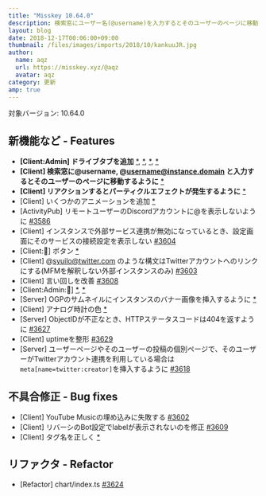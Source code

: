 ```yaml
---
title: "Misskey 10.64.0"
description: 検索窓にユーザー名(@username)を入力するとそのユーザーのページに移動するように など
layout: blog
date: 2018-12-17T00:06:00+09:00
thumbnail: /files/images/imports/2018/10/kankuuJR.jpg
author:
  name: aqz
  url: https://misskey.xyz/@aqz
  avatar: aqz
category: 更新
amp: true
---
```

対象バージョン: 10.64.0

## 新機能など - Features
- **[Client:Admin] ドライブタブを追加** [*](https://github.com/syuilo/misskey/commit/796237b3c6a8239063d8eb634f862c6d91940106), [*](https://github.com/syuilo/misskey/commit/3ae42d9b85a37672958180c3a0a57d055d865bbc), [*](https://github.com/syuilo/misskey/commit/ebceffba1eb3d762fe164a10ee58fc78547a0a27), [*](https://github.com/syuilo/misskey/commit/85ddabdc65258f2cb7f2683463c0d5ffd17c1433)
- **[Client] 検索窓に@username, @username@instance.domain と入力するとそのユーザーのページに移動するように** [*](https://github.com/syuilo/misskey/commit/b7c5c71c6fdd139406166cff697a4e94bb11384a)
- **[Client] リアクションするとパーティクルエフェクトが発生するように** [*](https://github.com/syuilo/misskey/commit/8653e09b59eb51e897e86f6590a5bf4e6bae4123)
- [Client] いくつかのアニメーションを追加 [*](https://github.com/syuilo/misskey/commit/d18ee12d2f395648872daccd5eacc75b6fca27a9)
- [ActivityPub] リモートユーザーのDiscordアカウントに@を表示しないように [#3586](https://github.com/syuilo/misskey/pull/3586)
- [Client] インスタンスで外部サービス連携が無効になっているとき、設定画面にそのサービスの接続設定を表示しない [#3604](https://github.com/syuilo/misskey/pull/3604)
- [Client:🎨] ボタン [*](https://github.com/syuilo/misskey/commit/8045bbff1c52c0cdc51906084975820be26d3293)
- [Client] @syuilo@twitter.com のような構文はTwitterアカウントへのリンクにする(MFMを解釈しない外部インスタンスのみ) [#3603](https://github.com/syuilo/misskey/pull/3603)
- [Client] 言い回しを改善 [#3608](https://github.com/syuilo/misskey/pull/3608)
- [Client:Admin:🎨] [*](https://github.com/syuilo/misskey/commit/17b6ab0ef038d211072efe9c0388d4b0e5e41375), [*](https://github.com/syuilo/misskey/commit/0730cc4fa40b711c47ac85527ebbee5a887f6a57)
- [Server] OGPのサムネイルにインスタンスのバナー画像を挿入するように [*](https://github.com/syuilo/misskey/commit/be1125dcb92d8c6e972e00ac4697e136d0fec2bd)
- [Client] アナログ時計の色 [*](https://github.com/syuilo/misskey/commit/6f959218efceea656a8890fa9b558734997e14a6)
- [Server] ObjectIDが不正なとき、HTTPステータスコードは404を返すように [#3627](https://github.com/syuilo/misskey/pull/3627)
- [Client] uptimeを整形 [#3629](https://github.com/syuilo/misskey/pull/3629)
- [Server] ユーザーページやそのユーザーの投稿の個別ページで、そのユーザーがTwitterアカウント連携を利用している場合は`meta[name=twitter:creator]`を挿入するように [#3618](https://github.com/syuilo/misskey/pull/3618)

## 不具合修正 - Bug fixes
- [Client] YouTube Musicの埋め込みに失敗する [#3602](https://github.com/syuilo/misskey/pull/3602)
- [Client] リバーシのBot設定でlabelが表示されないのを修正 [#3609](https://github.com/syuilo/misskey/pull/3609)
- [Client] タグ名を正しく [*](https://github.com/syuilo/misskey/commit/7cd2d59576f89a891de42eea67e9538418a22db2)

## リファクタ - Refactor
- [Refactor] chart/index.ts [#3624](https://github.com/syuilo/misskey/pull/3624)